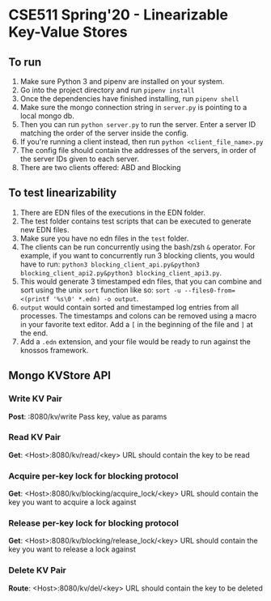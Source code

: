 # CSE511 Spring'20 - Linearizable Key-Value Stores

## To run
1. Make sure Python 3 and pipenv are installed on your system.
2. Go into the project directory and run `pipenv install`
3. Once the dependencies have finished installing, run `pipenv shell`
4. Make sure the mongo connection string in `server.py` is pointing to a local mongo db.
5. Then you can run `python server.py` to run the server. Enter a server ID matching the order of the server inside the config.
6. If you're running a client instead, then run `python <client_file_name>.py`
7. The config file should contain the addresses of the servers, in order of the server IDs given to each server.
8. There are two clients offered: ABD and Blocking

## To test linearizability
1. There are EDN files of the executions in the EDN folder.
2. The test folder contains test scripts that can be executed to generate new EDN files.
3. Make sure you have no edn files in the `test` folder.
3. The clients can be run concurrently using the bash/zsh `&` operator. For example, if you want to concurrently run 3 blocking clients, you would have to run: `python3 blocking_client_api.py&python3 blocking_client_api2.py&python3 blocking_client_api3.py`.
4. This would generate 3 timestamped edn files, that you can combine and sort using the unix `sort` function like so: `sort -u --files0-from=<(printf '%s\0' *.edn) -o output`.
5. `output` would contain sorted and timestamped log entries from all processes. The timestamps and colons can be removed using a macro in your favorite text editor. Add a `[` in the beginning of the file and `]` at the end.
6. Add a `.edn` extension, and your file would be ready to run against the knossos framework.

## Mongo KVStore API
### Write KV Pair
**Post**: <Host>:8080/kv/write
Pass key, value as params

### Read KV Pair
**Get**: \<Host>:8080/kv/read/\<key>
URL should contain the key to be read

### Acquire per-key lock for blocking protocol
**Get**: \<Host>:8080/kv/blocking/acquire_lock/\<key>
URL should contain the key you want to acquire a lock against

### Release per-key lock for blocking protocol
**Get**: \<Host>:8080/kv/blocking/release_lock/\<key>
URL should contain the key you want to release a lock against

### Delete KV Pair
**Route**: \<Host>:8080/kv/del/\<key>
URL should contain the key to be deleted




